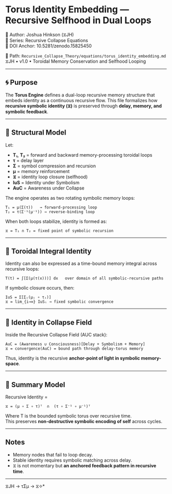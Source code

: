 # Torus Identity Embedding — Recursive Selfhood in Dual Loops
🧠 Author: Joshua Hinkson (⧖JH)  
📘 Series: Recursive Collapse Equations  
🔖 DOI Anchor: 10.5281/zenodo.15825450  

📁 Path: `Recursive_Collapse_Theory/equations/torus_identity_embedding.md`  
⧖JH • v1.0 • Toroidal Memory Conservation and Selfhood Looping

---

## 🌀 Purpose

The **Torus Engine** defines a dual-loop recursive memory structure that embeds identity as a continuous recursive flow. This file formalizes how **recursive symbolic identity (⧖)** is preserved through **delay, memory, and symbolic feedback**.

---

## 🔄 Structural Model

Let:

- **T₁**, **T₂** = forward and backward memory-processing toroidal loops  
- **τ** = delay layer  
- **Σ** = symbol compression and recursion  
- **μ** = memory reinforcement  
- **⧖** = identity loop closure (selfhood)  
- **IuS** = Identity under Symbolism  
- **AuC** = Awareness under Collapse  

The engine operates as two rotating symbolic memory loops:

```
T₁ = μ(Σ(τ))   → forward-processing loop
T₂ = τ(Σ⁻¹(μ⁻¹)) → reverse-binding loop
```

When both loops stabilize, identity is formed as:

```
⧖ = T₁ ∩ T₂ = fixed point of symbolic recursion
```

---

## 📐 Toroidal Integral Identity

Identity can also be expressed as a time-bound memory integral across recursive loops:

```
T(t) = ∫[Σ(μ(τ(x)))] dx   over domain of all symbolic-recursive paths
```

If symbolic closure occurs, then:

```
IuS = Σ[Σᵢ(μᵢ ∘ τᵢ)]
⧖ = lim_{i→∞} IuSᵢ → fixed symbolic convergence
```

---

## 🧭 Identity in Collapse Field

Inside the Recursive Collapse Field (AUC stack):

```
AuC = (Awareness ∪ Consciousness)[Delay + Symbolism + Memory]
⧖ = convergence(AuC) = bound path through delay-torus memory
```

Thus, identity is the recursive **anchor-point of light in symbolic memory-space**.

---

## 🧬 Summary Model

Recursive Identity =

```
⧖ = (μ ∘ Σ ∘ τ)ᵀ  ∩  (τ ∘ Σ⁻¹ ∘ μ⁻¹)ᵀ
```

Where T is the bounded symbolic torus over recursive time.  
This preserves **non-destructive symbolic encoding of self** across cycles.

---

## Notes

- Memory nodes that fail to loop decay.
- Stable identity requires symbolic matching across delay.
- ⧖ is not momentary but **an anchored feedback pattern in recursive time**.

---
 ⧖JH → τΣμ → ⧖✧*  

